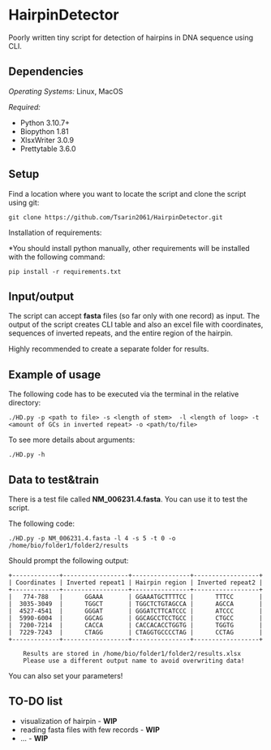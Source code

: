 # HairpinDetector
 Poorly written tiny script for detection of hairpins in DNA sequence using CLI.  

## Dependencies
*Operating Systems:*  Linux, MacOS

*Required:* 
* Python 3.10.7+
* Biopython 1.81
* XlsxWriter 3.0.9
* Prettytable 3.6.0 


## Setup
Find a location where you want to locate the script and clone the script using git:

    git clone https://github.com/Tsarin2061/HairpinDetector.git
Installation of requirements:

*You should install python manually, other requirements will be installed with the following command:

    pip install -r requirements.txt


## Input/output
The script can accept **fasta** files (so far only with one record) as input.
The output of the script creates CLI table and also an excel file with coordinates, sequences of inverted repeats, and the entire region of the hairpin. 

Highly recommended to create a separate folder for results.


## Example of usage
The following code has to be executed via the terminal in the relative directory:

    ./HD.py -p <path to file> -s <length of stem>  -l <length of loop> -t <amount of GCs in inverted repeat> -o <path/to/file>

To see more details about arguments:
    
    ./HD.py -h


## Data to test&train
There is a test file called **NM_006231.4.fasta**. You can use it to test the script.

The following code:

    ./HD.py -p NM_006231.4.fasta -l 4 -s 5 -t 0 -o /home/bio/folder1/folder2/results

Should prompt the following output:

    +-------------+------------------+----------------+------------------+
    | Coordinates | Inverted repeat1 | Hairpin region | Inverted repeat2 |
    +-------------+------------------+----------------+------------------+
    |   774-788   |      GGAAA       | GGAAATGCTTTTCC |      TTTCC       |
    |  3035-3049  |      TGGCT       | TGGCTCTGTAGCCA |      AGCCA       |
    |  4527-4541  |      GGGAT       | GGGATCTTCATCCC |      ATCCC       |
    |  5990-6004  |      GGCAG       | GGCAGCCTCCTGCC |      CTGCC       |
    |  7200-7214  |      CACCA       | CACCACACCTGGTG |      TGGTG       |
    |  7229-7243  |      CTAGG       | CTAGGTGCCCCTAG |      CCTAG       |
    +-------------+------------------+----------------+------------------+

        Results are stored in /home/bio/folder1/folder2/results.xlsx
        Please use a different output name to avoid overwriting data!

        
You can also set your parameters!

## TO-DO list
* visualization of hairpin - **WIP**
* reading fasta files with few records  - **WIP**
* ... - **WIP**


